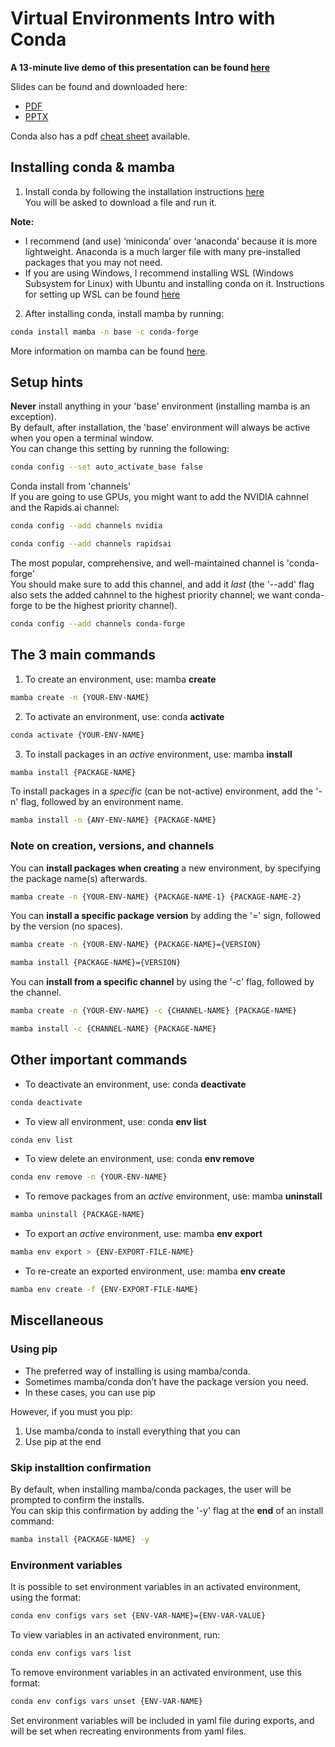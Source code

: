 # Virtual Environments Intro with Conda
  
**A 13-minute live demo of this presentation can be found [here](https://youtu.be/ntf9gn0MHVA)**  
  
Slides can be found and downloaded here:
+ [PDF](./docs/conda_envs_intro.pdf)
+ [PPTX](./docs/conda_envs_intro.pptx)  

Conda also has a pdf [cheat sheet](https://docs.conda.io/projects/conda/en/latest/_downloads/843d9e0198f2a193a3484886fa28163c/conda-cheatsheet.pdf) available. 

## Installing conda & mamba
  
1. Install conda by following the installation instructions [here](https://conda.io/projects/conda/en/latest/user-guide/install/index.html)  
You will be asked to download a file and run it.
  
**Note:**
+ I recommend (and use) ‘miniconda’ over ‘anaconda’ because it is more lightweight. Anaconda is a much larger file with many pre-installed packages that you may not need.  
+ If you are using Windows, I recommend installing WSL (Windows Subsystem for Linux) with Ubuntu and installing conda on it. Instructions for setting up WSL can be found [here](https://ubuntu.com/wsl)
  
2. After installing conda, install mamba by running:  
~~~bash
conda install mamba -n base -c conda-forge
~~~  
More information on mamba can be found [here](https://github.com/mamba-org/mamba).
  
## Setup hints

**Never** install anything in your 'base' environment (installing mamba is an exception).  
By default, after installation, the 'base' environment will always be active when you open a terminal window.  
You can change this setting by running the following:  
~~~bash
conda config --set auto_activate_base false
~~~  

Conda install from 'channels'    
If you are going to use GPUs, you might want to add the NVIDIA cahnnel and the Rapids.ai channel:  
~~~bash
conda config --add channels nvidia
~~~  
~~~bash
conda config --add channels rapidsai
~~~  
  
The most popular, comprehensive, and well-maintained channel is 'conda-forge'  
You should make sure to add this channel, and add it *last* (the '--add' flag also sets the added cahnnel to the highest priority channel; we want conda-forge to be the highest priority channel).  
~~~bash
conda config --add channels conda-forge
~~~  
  
## The 3 main commands
   
1. To create an environment, use: mamba **create**
~~~bash
mamba create -n {YOUR-ENV-NAME}
~~~  
  
2. To activate an environment, use: conda **activate**
~~~bash
conda activate {YOUR-ENV-NAME}
~~~  
  
3. To install packages in an *active* environment, use: mamba **install**
~~~bash
mamba install {PACKAGE-NAME}
~~~  
To install packages in a *specific* (can be not-active) environment, add the '-n' flag, followed by an environment name.  
~~~bash
mamba install -n {ANY-ENV-NAME} {PACKAGE-NAME}
~~~  
  
### Note on creation, versions, and channels
  
You can **install packages when creating** a new environment, by specifying the package name(s) afterwards.  
~~~bash
mamba create -n {YOUR-ENV-NAME} {PACKAGE-NAME-1} {PACKAGE-NAME-2}
~~~  
  
You can **install a specific package version** by adding the '=' sign, followed by the version (no spaces). 
~~~bash
mamba create -n {YOUR-ENV-NAME} {PACKAGE-NAME}={VERSION}
~~~  
~~~bash
mamba install {PACKAGE-NAME}={VERSION}
~~~  
  
You can **install from a specific channel** by using the '-c' flag, followed by the channel.  
~~~bash
mamba create -n {YOUR-ENV-NAME} -c {CHANNEL-NAME} {PACKAGE-NAME}
~~~  
~~~bash
mamba install -c {CHANNEL-NAME} {PACKAGE-NAME}
~~~  
  
## Other important commands
  
+ To deactivate an environment, use: conda **deactivate**
~~~bash
conda deactivate
~~~  
  
+ To view all environment, use: conda **env list**
~~~bash
conda env list
~~~  
  
+ To view delete an environment, use: conda **env remove**
~~~bash
conda env remove -n {YOUR-ENV-NAME}
~~~  
  
+ To remove packages from an *active* environment, use: mamba **uninstall**
~~~bash
mamba uninstall {PACKAGE-NAME}
~~~  
  
+ To export an *active* environment, use: mamba **env export**
~~~bash
mamba env export > {ENV-EXPORT-FILE-NAME}
~~~  
  
+ To re-create an exported environment, use: mamba **env create**
~~~bash
mamba env create -f {ENV-EXPORT-FILE-NAME}
~~~  
  
## Miscellaneous

### Using pip

+ The preferred way of installing is using mamba/conda.
+ Sometimes mamba/conda don’t have the package version you need.
+ In these cases, you can use pip  
  
However, if you must you pip:
1. Use mamba/conda to install everything that you can
2. Use pip at the end

### Skip installtion confirmation
  
By default, when installing mamba/conda packages, the user will be prompted to confirm the installs.  
You can skip this confirmation by adding the '-y' flag at the **end** of an install command:  
~~~bash
mamba install {PACKAGE-NAME} -y
~~~  

### Environment variables
  
It is possible to set environment variables in an activated environment, using the format:  
~~~bash
conda env configs vars set {ENV-VAR-NAME}={ENV-VAR-VALUE}
~~~  
  
To view variables in an activated environment, run:  
~~~bash
conda env configs vars list
~~~  
  
To remove environment variables in an activated environment, use this format:  
~~~bash
conda env configs vars unset {ENV-VAR-NAME}
~~~  
  
Set environment variables will be included in yaml file during exports, and will be set when recreating environments from yaml files.